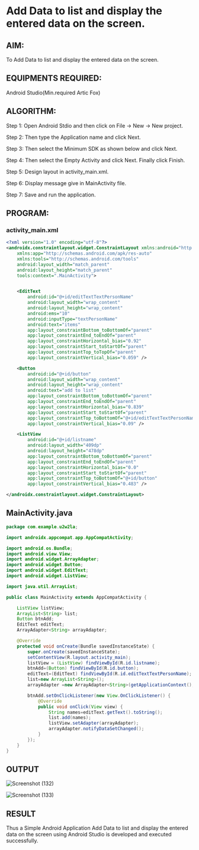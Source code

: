 # Add Data to list and display the entered data on the screen. 


## AIM:

To Add Data to list and display the entered data on the screen. 

## EQUIPMENTS REQUIRED:

Android Studio(Min.required Artic Fox)

## ALGORITHM:

Step 1: Open Android Stdio and then click on File -> New -> New project.

Step 2: Then type the Application name  and click Next. 

Step 3: Then select the Minimum SDK as shown below and click Next.

Step 4: Then select the Empty Activity and click Next. Finally click Finish.

Step 5: Design layout in activity_main.xml.

Step 6: Display message give in MainActivity file.

Step 7: Save and run the application.

## PROGRAM:

### activity_main.xml
```xml
<?xml version="1.0" encoding="utf-8"?>
<androidx.constraintlayout.widget.ConstraintLayout xmlns:android="http://schemas.android.com/apk/res/android"
    xmlns:app="http://schemas.android.com/apk/res-auto"
    xmlns:tools="http://schemas.android.com/tools"
    android:layout_width="match_parent"
    android:layout_height="match_parent"
    tools:context=".MainActivity">


    <EditText
        android:id="@+id/editTextTextPersonName"
        android:layout_width="wrap_content"
        android:layout_height="wrap_content"
        android:ems="10"
        android:inputType="textPersonName"
        android:text="items"
        app:layout_constraintBottom_toBottomOf="parent"
        app:layout_constraintEnd_toEndOf="parent"
        app:layout_constraintHorizontal_bias="0.92"
        app:layout_constraintStart_toStartOf="parent"
        app:layout_constraintTop_toTopOf="parent"
        app:layout_constraintVertical_bias="0.059" />

    <Button
        android:id="@+id/button"
        android:layout_width="wrap_content"
        android:layout_height="wrap_content"
        android:text="add to list"
        app:layout_constraintBottom_toBottomOf="parent"
        app:layout_constraintEnd_toEndOf="parent"
        app:layout_constraintHorizontal_bias="0.839"
        app:layout_constraintStart_toStartOf="parent"
        app:layout_constraintTop_toBottomOf="@+id/editTextTextPersonName"
        app:layout_constraintVertical_bias="0.09" />

    <ListView
        android:id="@+id/listname"
        android:layout_width="409dp"
        android:layout_height="478dp"
        app:layout_constraintBottom_toBottomOf="parent"
        app:layout_constraintEnd_toEndOf="parent"
        app:layout_constraintHorizontal_bias="0.0"
        app:layout_constraintStart_toStartOf="parent"
        app:layout_constraintTop_toBottomOf="@+id/button"
        app:layout_constraintVertical_bias="0.483" />

</androidx.constraintlayout.widget.ConstraintLayout>
```


## MainActivity.java
```java
package com.example.u2w2la;

import androidx.appcompat.app.AppCompatActivity;

import android.os.Bundle;
import android.view.View;
import android.widget.ArrayAdapter;
import android.widget.Button;
import android.widget.EditText;
import android.widget.ListView;

import java.util.ArrayList;

public class MainActivity extends AppCompatActivity {

    ListView listView;
    ArrayList<String> list;
    Button btnAdd;
    EditText editText;
    ArrayAdapter<String> arrayAdapter;

    @Override
    protected void onCreate(Bundle savedInstanceState) {
        super.onCreate(savedInstanceState);
        setContentView(R.layout.activity_main);
        listView = (ListView) findViewById(R.id.listname);
        btnAdd=(Button) findViewById(R.id.button);
        editText=(EditText) findViewById(R.id.editTextTextPersonName);
        list=new ArrayList<String>();
        arrayAdapter =new ArrayAdapter<String>(getApplicationContext(), android.R.layout.simple_list_item_1,list);

        btnAdd.setOnClickListener(new View.OnClickListener() {
            @Override
            public void onClick(View view) {
                String names=editText.getText().toString();
                list.add(names);
                listView.setAdapter(arrayAdapter);
                arrayAdapter.notifyDataSetChanged();
            }
        });
    }
}
```

## OUTPUT
![Screenshot (132)](https://user-images.githubusercontent.com/75243072/166183329-36fc1892-b4cd-44fd-bcb4-2200534137f0.png)

![Screenshot (133)](https://user-images.githubusercontent.com/75243072/166183335-9cfcc925-7a1e-4bfa-9162-df46660f9ca3.png)



## RESULT
Thus a Simple Android Application Add Data to list and display the entered data on the screen using Android Studio is developed and executed successfully.



